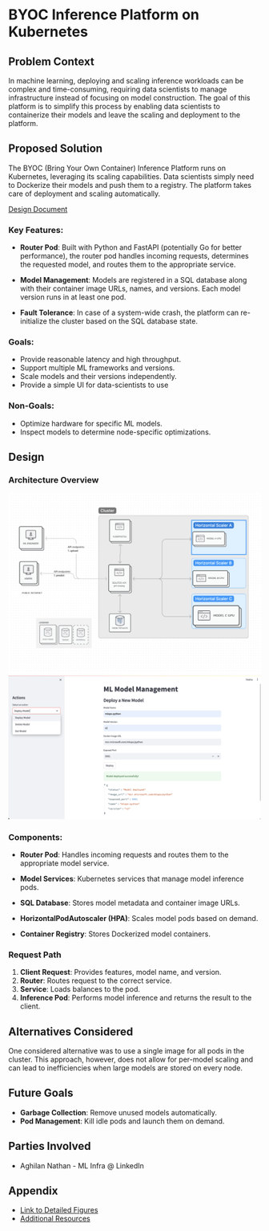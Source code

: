 # BYOC Inference Platform on Kubernetes

## Problem Context

In machine learning, deploying and scaling inference workloads can be complex and time-consuming, requiring data scientists to manage infrastructure instead of focusing on model construction. The goal of this platform is to simplify this process by enabling data scientists to containerize their models and leave the scaling and deployment to the platform.

## Proposed Solution

The BYOC (Bring Your Own Container) Inference Platform runs on Kubernetes, leveraging its scaling capabilities. Data scientists simply need to Dockerize their models and push them to a registry. The platform takes care of deployment and scaling automatically.

[Design Document](https://docs.google.com/document/d/15LOytFn24WqN6yFthX8IcjPB7PXFGkUhGZrB_8BmO4s/edit)

### Key Features:

- **Router Pod**: Built with Python and FastAPI (potentially Go for better performance), the router pod handles incoming requests, determines the requested model, and routes them to the appropriate service.
  
- **Model Management**: Models are registered in a SQL database along with their container image URLs, names, and versions. Each model version runs in at least one pod.

- **Fault Tolerance**: In case of a system-wide crash, the platform can re-initialize the cluster based on the SQL database state.

### Goals:

- Provide reasonable latency and high throughput.
- Support multiple ML frameworks and versions.
- Scale models and their versions independently.
- Provide a simple UI for data-scientists to use

### Non-Goals:

- Optimize hardware for specific ML models.
- Inspect models to determine node-specific optimizations.

## Design

### Architecture Overview

![Architecture Diagram](architecture_diagram.png)
![UI](ui.png)

### Components:

- **Router Pod**: Handles incoming requests and routes them to the appropriate model service.
  
- **Model Services**: Kubernetes services that manage model inference pods.
  
- **SQL Database**: Stores model metadata and container image URLs.
  
- **HorizontalPodAutoscaler (HPA)**: Scales model pods based on demand.
  
- **Container Registry**: Stores Dockerized model containers.

### Request Path

1. **Client Request**: Provides features, model name, and version.
2. **Router**: Routes request to the correct service.
3. **Service**: Loads balances to the pod.
4. **Inference Pod**: Performs model inference and returns the result to the client.

## Alternatives Considered

One considered alternative was to use a single image for all pods in the cluster. This approach, however, does not allow for per-model scaling and can lead to inefficiencies when large models are stored on every node.

## Future Goals

- **Garbage Collection**: Remove unused models automatically.
- **Pod Management**: Kill idle pods and launch them on demand.

## Parties Involved

- Aghilan Nathan - ML Infra @ LinkedIn

## Appendix

- [Link to Detailed Figures](#)
- [Additional Resources](#)
